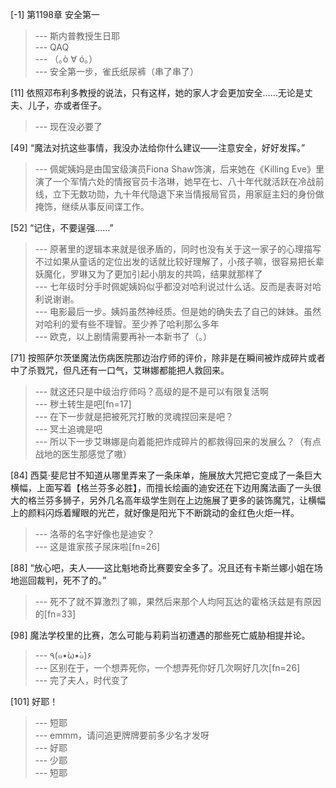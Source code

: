 
[-1] 第1198章 安全第一
>--- 斯内普教授生日耶<br>
>--- QAQ<br>
>--- （｡ò ∀ ó｡）<br>
>--- 安全第一步，雀氏纸尿裤（串了串了）<br>

[11] 依照邓布利多教授的说法，只有这样，她的家人才会更加安全……无论是丈夫、儿子，亦或者侄子。
>--- 现在没必要了<br>

[49] “魔法对抗这些事情，我没办法给你什么建议——注意安全，好好发挥。”
>--- 佩妮姨妈是由国宝级演员Fiona Shaw饰演，后来她在《Killing Eve》里演了一个军情六处的情报官员卡洛琳，她早在七、八十年代就活跃在冷战前线，立下无数功勋，九十年代隐退下来当情报局官员，用家庭主妇的身份做掩饰，继续从事反间谍工作。<br>

[52] “记住，不要逞强……”
>--- 原著里的逻辑本来就是很矛盾的，同时也没有关于这一家子的心理描写
不过如果从童话的定位出发的话就比较好理解了，小孩子嘛，很容易把长辈妖魔化，罗琳又为了更加引起小朋友的共鸣，结果就那样了<br>
>--- 七年级时分手时佩妮姨妈似乎都没对哈利说过什么话。反而是表哥对哈利说谢谢。<br>
>--- 电影最后一步。姨妈虽然神经质。但是她的确失去了自己的妹妹。虽然对哈利的爱有些不理智。至少养了哈利那么多年<br>
>--- 欧克，以上剧情需要再补一本新书了（。）<br>

[71] 按照萨尔茨堡魔法伤病医院那边治疗师的评价，除非是在瞬间被炸成碎片或者中了杀戮咒，但凡还有一口气，艾琳娜都能把人救回来。
>--- 就这还只是中级治疗师吗？高级的是不是可以有限复活啊<br>
>--- 秽土转生是吧[fn=17]<br>
>--- 在下一步就是把被死咒打散的灵魂捏回来是吧？<br>
>--- 冥土追魂是吧<br>
>--- 所以下一步艾琳娜是向着能把炸成碎片的都救得回来的发展么？（有点战地的医生那感觉了嗷）<br>

[84] 西莫·斐尼甘不知道从哪里弄来了一条床单，施展放大咒把它变成了一条巨大横幅，上面写着【格兰芬多必胜】，而擅长绘画的迪安还在下边用魔法画了一头很大的格兰芬多狮子，另外几名高年级学生则在上边施展了更多的装饰魔咒，让横幅上的颜料闪烁着耀眼的光芒，就好像是阳光下不断跳动的金红色火炬一样。
>--- 洛蒂的名字好像也是迪安？<br>
>--- 这是谁家孩子尿床啦[fn=26]<br>

[88] “放心吧，夫人——这比魁地奇比赛要安全多了。况且还有卡斯兰娜小姐在场地巡回裁判，死不了的。”
>--- 死不了就不算激烈了嘛，果然后来那个人均阿瓦达的霍格沃兹是有原因的[fn=33]<br>

[98] 魔法学校里的比赛，怎么可能与莉莉当初遭遇的那些死亡威胁相提并论。
>--- ٩(๑•̀ω•́๑)۶<br>
>--- 区别在于，一个想弄死你，一个想弄死你好几次啊好几次[fn=26]<br>
>--- 完了夫人，时代变了<br>

[101] 好耶！
>--- 短耶<br>
>--- emmm，请问追更牌牌要前多少名才发呀<br>
>--- 好耶<br>
>--- 少耶<br>
>--- 短耶<br>

